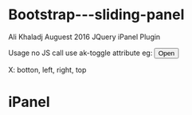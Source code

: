 # Bootstrap---sliding-panel
  Ali Khaladj  Auguest 2016
  JQuery iPanel Plugin

  Usage no JS call use ak-toggle attribute eg:
    <button ak-toggle="#bottom-panel">Open</button>
    <div class="ipanel ipanel-X" id="bottom-panel"></div>

  X: botton, left, right, top
# iPanel
